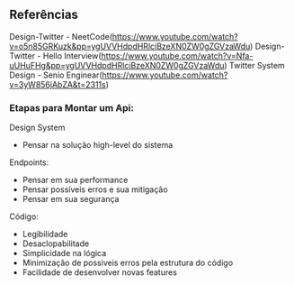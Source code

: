 ## Referências

Design-Twitter - NeetCode(https://www.youtube.com/watch?v=o5n85GRKuzk&pp=ygUVVHdpdHRlciBzeXN0ZW0gZGVzaWdu)
Design-Twitter - Hello Interview(https://www.youtube.com/watch?v=Nfa-uUHuFHg&pp=ygUVVHdpdHRlciBzeXN0ZW0gZGVzaWdu)
Twitter System Design - Senio Enginear(https://www.youtube.com/watch?v=3yW856jAbZA&t=2311s)

### Etapas para Montar um Api:

Design System

- Pensar na solução high-level do sistema

Endpoints:

- Pensar em sua performance
- Pensar possíveis erros e sua mitigação
- Pensar em sua segurança

Código:

- Legibilidade
- Desaclopabilitade
- Simplicidade na lógica
- Minimização de possiveis erros pela estrutura do código
- Facilidade de desenvolver novas features
